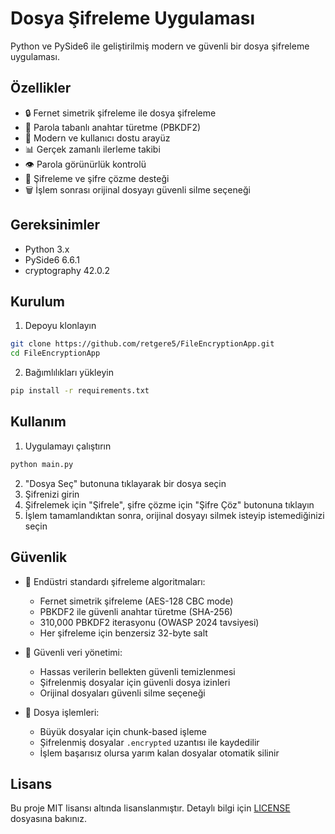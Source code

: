 # Dosya Şifreleme Uygulaması

Python ve PySide6 ile geliştirilmiş modern ve güvenli bir dosya şifreleme uygulaması.

## Özellikler

- 🔒 Fernet simetrik şifreleme ile dosya şifreleme
- 🔑 Parola tabanlı anahtar türetme (PBKDF2)
- 🎨 Modern ve kullanıcı dostu arayüz
- 📊 Gerçek zamanlı ilerleme takibi
- 👁 Parola görünürlük kontrolü
- 🔄 Şifreleme ve şifre çözme desteği
- 🗑️ İşlem sonrası orijinal dosyayı güvenli silme seçeneği

## Gereksinimler

- Python 3.x
- PySide6 6.6.1
- cryptography 42.0.2

## Kurulum

1. Depoyu klonlayın
```bash
git clone https://github.com/retgere5/FileEncryptionApp.git
cd FileEncryptionApp
```

2. Bağımlılıkları yükleyin
```bash
pip install -r requirements.txt
```

## Kullanım

1. Uygulamayı çalıştırın
```bash
python main.py
```

2. "Dosya Seç" butonuna tıklayarak bir dosya seçin
3. Şifrenizi girin
4. Şifrelemek için "Şifrele", şifre çözme için "Şifre Çöz" butonuna tıklayın
5. İşlem tamamlandıktan sonra, orijinal dosyayı silmek isteyip istemediğinizi seçin

## Güvenlik

- 🔐 Endüstri standardı şifreleme algoritmaları:
  - Fernet simetrik şifreleme (AES-128 CBC mode)
  - PBKDF2 ile güvenli anahtar türetme (SHA-256)
  - 310,000 PBKDF2 iterasyonu (OWASP 2024 tavsiyesi)
  - Her şifreleme için benzersiz 32-byte salt
  
- 🧹 Güvenli veri yönetimi:
  - Hassas verilerin bellekten güvenli temizlenmesi
  - Şifrelenmiş dosyalar için güvenli dosya izinleri
  - Orijinal dosyaları güvenli silme seçeneği

- 📁 Dosya işlemleri:
  - Büyük dosyalar için chunk-based işleme
  - Şifrelenmiş dosyalar `.encrypted` uzantısı ile kaydedilir
  - İşlem başarısız olursa yarım kalan dosyalar otomatik silinir

## Lisans

Bu proje MIT lisansı altında lisanslanmıştır. Detaylı bilgi için [LICENSE](LICENSE) dosyasına bakınız. 